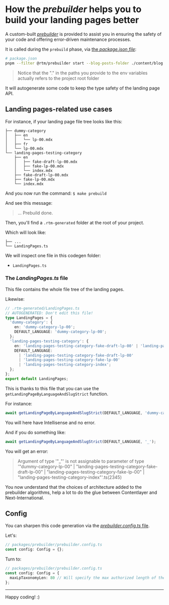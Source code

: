 # How the _prebuilder_ helps you to build your landing pages better

A custom-built [_prebuilder_](/packages/prebuilder/) is provided to assist you in ensuring the safety of your code and offering error-driven
maintenance processes.

It is called during the `prebuild` phase, via [the _package.json file_](/package.json):

```bash
# package.json
pnpm --filter @rtm/prebuilder start --blog-posts-folder ./content/blog --i18n-locales-schema ./src/i18n/locales/schema.ts
```

> Notice that the "." in the paths you provide to the env variables actually refers to the project root folder

It will autogenerate some code to keep the type safety of the landing page API.

## Landing pages-related use cases

For instance, if your landing page file tree looks like this:

```
├── dummy-category
│   ├── en
│   │   └── lp-00.mdx
│   ├── fr
│   └── lp-00.mdx
└── landing-pages-testing-category
    ├── en
    │   ├── fake-draft-lp-00.mdx
    │   ├── fake-lp-00.mdx
    │   └── index.mdx
    ├── fake-draft-lp-00.mdx
    ├── fake-lp-00.mdx
    └── index.mdx
```

And you now run the command: `$ make prebuild`

And see this message:

> ... Prebuild done.

Then, you'll find a `.rtm-generated` folder at the root of your project.

Which will look like:

```
├── ...
└── LandingPages.ts
```

We will inspect one file in this codegen folder:

- `LandingPages.ts`

### The _LandingPages.ts_ file

This file contains the whole file tree of the landing pages.

Likewise:

```ts
// .rtm-generated/LandingPages.ts
// AUTOGENERATED: Don't edit this file!
type LandingPages = {
  'dummy-category': {
    en: 'dummy-category-lp-00';
    DEFAULT_LANGUAGE: 'dummy-category-lp-00';
  };
  'landing-pages-testing-category': {
    en: 'landing-pages-testing-category-fake-draft-lp-00' | 'landing-pages-testing-category-fake-lp-00' | 'landing-pages-testing-category-index';
    DEFAULT_LANGUAGE:
      | 'landing-pages-testing-category-fake-draft-lp-00'
      | 'landing-pages-testing-category-fake-lp-00'
      | 'landing-pages-testing-category-index';
  };
};
export default LandingPages;
```

This is thanks to this file that you can use the `getLandingPageByLanguageAndSlugStrict` function.

For instance:

```ts
await getLandingPageByLanguageAndSlugStrict(DEFAULT_LANGUAGE, 'dummy-category-lp-00');
```

You will here have Intellisense and no error.

And if you do something like:

```ts
await getLandingPageByLanguageAndSlugStrict(DEFAULT_LANGUAGE, '_');
```

You will get an error:

> Argument of type '"\_"' is not assignable to parameter of type '"dummy-category-lp-00" | "landing-pages-testing-category-fake-draft-lp-00" |
> "landing-pages-testing-category-fake-lp-00" | "landing-pages-testing-category-index"'.ts(2345)

You now understand that the choices of architecture added to the prebuilder algorithms, help a lot to do the glue between Contentlayer and
Next-International.

## Config

You can sharpen this code generation via the [_prebuilder.config.ts_ file](/packages/prebuilder/prebuilder.config.ts).

Let's:

```ts
// packages/prebuilder/prebuilder.config.ts
const config: Config = {};
```

Turn to:

```ts
// packages/prebuilder/prebuilder.config.ts
const config: Config = {
  maxLpTaxonomyLen: 80 // Will specify the max authorized length of the names of your categories and slugs to 80
};
```

---

Happy coding! :)
